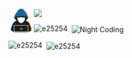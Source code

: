 <p>
  <picture>
    <img 
     align="left"  
     src="https://github.com/0xAbdulKhalid/0xAbdulKhalid/raw/main/assets/mdImages/about_me.gif" width=50px
     />
  </picture>
</p>
<p>
  <picture>
    <source media="(prefers-color-scheme: light)" srcset="https://readme-typing-svg.herokuapp.com?font=Fira+Code&size=30&duration=2000&pause=1000&color=7956D5&background=2D2B5200&vCenter=true&height=40&lines=+Hi+%2C+I+am+Jerry+Jie;+Welcome+to+my+github+!">
    <img
      src="https://readme-typing-svg.herokuapp.com?font=Fira+Code&size=30&duration=2000&pause=1000&color=BB85E3&background=2D2B5200&vCenter=true&height=40&lines=+Hi+%2C+I+am+Jerry+Jie;+Welcome+to+my+github+!"
       align="center"
     />
  </picture>
</p>

  <p>
    <picture>
      <source media="(prefers-color-scheme: light)" srcset="https://github-readme-stats.vercel.app/api?username=e25254&show_icons=true&theme=prussian&hide_border=true&bg_color=00000000">
      <img
        src="https://github-readme-stats.vercel.app/api?username=e25254&show_icons=true&theme=material-palenight&hide_border=true&bg_color=00000000"
        alt="e25254"
        align="left"
        />
    </picture>
  </p>
  <p>
    &nbsp;
    <picture>
        <source media="(prefers-color-scheme: light)" srcset="https://raw.githubusercontent.com/AVS1508/AVS1508/master/assets/Night-Coding.gif">
        <img
        alt="Night Coding"
        src="https://github.com/e25254/e25254/assets/110010285/ced4b8a8-5a49-45cf-bf6a-dd0e9709141b"
        align="center"
        width=300px
        />
     </picture> 
  </p>
  
  
  <p>
    <picture>
      <source media="(prefers-color-scheme: light)" srcset="https://github-readme-stats.vercel.app/api/top-langs?username=e25254&show_icons=true&theme=buefy&hide_border=true&layout=compact">
      <img
      src="https://github-readme-stats.vercel.app/api/top-langs?username=e25254&show_icons=true&theme=material-palenight&hide_border=true&layout=compact"
      alt="e25254"
      align="left"
      />
    </picture>
      
  </p>
  <p>
      &nbsp;
      <picture>
          <source media="(prefers-color-scheme: light)" srcset="https://github-readme-streak-stats.herokuapp.com/?user=e25254&theme=prussian&hide_border=true&background=00000000">
          <img
          src="https://github-readme-streak-stats.herokuapp.com/?user=e25254&theme=material-palenight&hide_border=true&background=00000000"
          alt="e25254"
          align="center"
          />
      </picture>
  </p>

